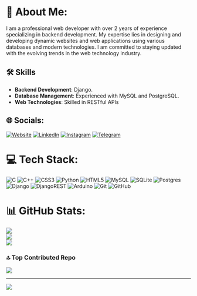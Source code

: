 # 💫 About Me:
I am a professional web developer with over 2 years of experience specializing in backend development. My expertise lies in designing and developing dynamic websites and web applications using various databases and modern technologies. I am committed to staying updated with the evolving trends in the web technology industry.

## 🛠️ Skills
- **Backend Development**: Django.
- **Database Management**: Experienced with MySQL and PostgreSQL.
- **Web Technologies**: Skilled in RESTful APIs


## 🌐 Socials:
[![Website](https://img.shields.io/badge/Website-%23000000.svg?logo=google-chrome&logoColor=white)](https://mhnikoobakht.dev)
[![LinkedIn](https://img.shields.io/badge/LinkedIn-%230077B5.svg?logo=linkedin&logoColor=white)](https://linkedin.com/in/mohammad-hojjat-nikoobakht-807aaa301)
[![Instagram](https://img.shields.io/badge/Instagram-%23E1306C.svg?logo=instagram&logoColor=white)](https://instagram.com/hjt_dev)
[![Telegram](https://img.shields.io/badge/Telegram-%230088cc.svg?logo=telegram&logoColor=white)](https://t.me/HjtDev)


# 💻 Tech Stack:
![C](https://img.shields.io/badge/c-%2300599C.svg?style=for-the-badge&logo=c&logoColor=white) ![C++](https://img.shields.io/badge/c++-%2300599C.svg?style=for-the-badge&logo=c%2B%2B&logoColor=white) ![CSS3](https://img.shields.io/badge/css3-%231572B6.svg?style=for-the-badge&logo=css3&logoColor=white) ![Python](https://img.shields.io/badge/python-3670A0?style=for-the-badge&logo=python&logoColor=ffdd54) ![HTML5](https://img.shields.io/badge/html5-%23E34F26.svg?style=for-the-badge&logo=html5&logoColor=white) ![MySQL](https://img.shields.io/badge/mysql-4479A1.svg?style=for-the-badge&logo=mysql&logoColor=white) ![SQLite](https://img.shields.io/badge/sqlite-%2307405e.svg?style=for-the-badge&logo=sqlite&logoColor=white) ![Postgres](https://img.shields.io/badge/postgres-%23316192.svg?style=for-the-badge&logo=postgresql&logoColor=white) ![Django](https://img.shields.io/badge/django-%23092E20.svg?style=for-the-badge&logo=django&logoColor=white) ![DjangoREST](https://img.shields.io/badge/DJANGO-REST-ff1709?style=for-the-badge&logo=django&logoColor=white&color=ff1709&labelColor=gray) ![Arduino](https://img.shields.io/badge/-Arduino-00979D?style=for-the-badge&logo=Arduino&logoColor=white) ![Git](https://img.shields.io/badge/git-%23F05033.svg?style=for-the-badge&logo=git&logoColor=white) ![GitHub](https://img.shields.io/badge/github-%23121011.svg?style=for-the-badge&logo=github&logoColor=white)
# 📊 GitHub Stats:
![](https://github-readme-stats.vercel.app/api?username=HjtDev&theme=aura_dark&hide_border=false&include_all_commits=true&count_private=true)<br/>
![](https://github-readme-streak-stats.herokuapp.com/?user=HjtDev&theme=aura_dark&hide_border=false)<br/>
![](https://github-readme-stats.vercel.app/api/top-langs/?username=HjtDev&theme=aura_dark&hide_border=false&include_all_commits=true&count_private=true&layout=compact)

### 🔝 Top Contributed Repo
![](https://github-contributor-stats.vercel.app/api?username=HjtDev&limit=5&theme=aura_dark&combine_all_yearly_contributions=true)

---
[![](https://visitcount.itsvg.in/api?id=HjtDev&icon=2&color=8)](https://visitcount.itsvg.in)
